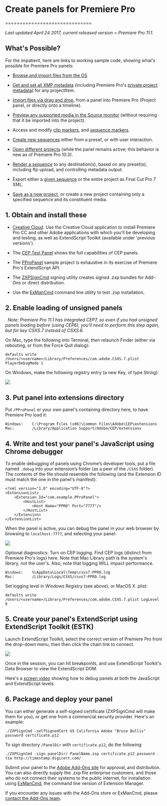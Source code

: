 # Create panels for Premiere Pro
==============================

*Last updated April 24 2017, current released version = Premiere Pro 11.1.*

## What's Possible?

For the impatient, here are links to working sample code, showing what's
possible for Premiere Pro panels:

-   [Browse and import files from the
    OS](https://github.com/Adobe-CEP/Samples/blob/master/PProPanel/jsx/Premiere.jsx#L215)

-   [Get and set all XMP
    metadata](https://github.com/Adobe-CEP/Samples/blob/master/PProPanel/jsx/Premiere.jsx#L508)
    (including Premiere Pro's [private project
    metadata](https://github.com/Adobe-CEP/Samples/blob/master/PProPanel/jsx/Premiere.jsx#L659))
    for any projectItem.

-   [Import files via drag and
    drop](https://github.com/Adobe-CEP/Samples/blob/master/PProPanel/ext.js#L47),
    from a panel into Premiere Pro (Project panel, or directly onto a timeline).

-   [Preview any supported media in the Source
    monitor](https://github.com/Adobe-CEP/Samples/blob/master/PProPanel/jsx/Premiere.jsx#L190)
    (without requiring that it be imported into the project).

-   Access and modify [clip
    markers](https://github.com/Adobe-CEP/Samples/blob/master/PProPanel/jsx/Premiere.jsx#L629),
    and [sequence
    markers](https://github.com/Adobe-CEP/Samples/blob/master/PProPanel/jsx/Premiere.jsx#L121).

-   [Create new
    sequences](https://github.com/Adobe-CEP/Samples/blob/master/PProPanel/jsx/Premiere.jsx#L349)
    either from a preset, or with user interaction.

-   [Open different
    projects](https://github.com/Adobe-CEP/Samples/blob/master/PProPanel/jsx/Premiere.jsx#L288)
    (while the panel remains active; this behavior is new as of Premiere Pro
    10.3).

-   [Render a
    sequence](https://github.com/Adobe-CEP/Samples/blob/master/PProPanel/jsx/Premiere.jsx#L412)
    to any destination(s), based on any preset(s), including ftp upload, and
    controlling metadata output.

-   Export either a [given
    sequence](https://github.com/Adobe-CEP/Samples/blob/master/PProPanel/jsx/Premiere.jsx#L164)
    or the entire project as Final Cut Pro 7 XML.

-   [Save as a new
    project](https://github.com/Adobe-CEP/Samples/blob/master/PProPanel/jsx/Premiere.jsx#L487),
    or create a new project containing only a specified sequence and its
    constituent media.

## 1. Obtain and install these

-   [Creative Cloud](http://creative.adobe.com). Use the Creative Cloud
    application to install Premiere Pro CC and other Adobe applications with
    which you'll be developing and testing, as well as ExtendScript Toolkit
    (available under 'previous versions').

-   The [CEP Test
    Panel](https://github.com/Adobe-CEP/Samples/tree/master/CEP_HTML_Test_Extension)
    shows the full capabilities of CEP panels.

-   The [PProPanel](https://github.com/Adobe-CEP/Samples/tree/master/PProPanel)
    sample project is exhaustive in its exercise of Premiere Pro's ExtendScript
    API.

-   The
    [ZXPSignCmd](https://github.com/Adobe-CEP/CEP-Resources/tree/master/ZXPSignCMD/4.0.7)
    signing utility creates signed .zxp bundles for Add-Ons or direct
    distribution.

-   Use the [ExManCmd](https://www.adobeexchange.com/resources/28) command line
    utility to test .zxp installation.

## 2. Enable loading of unsigned panels
 
*Note: Premiere Pro 11.1 has integrated CEP7, so even if you had unsigned panels
loading before (using CEP6), you'll need to perform this step again, but for key CSXS.7 instead of CSXS.6.*

On Mac, type the following into Terminal, then relaunch Finder (either via
rebooting, or from the Force Quit dialog):

```
defaults write /Users/<username>/Library/Preferences/com.adobe.CSXS.7.plist PlayerDebugMode 1
```

On Windows, make the following registry entry (a new Key, of type String):

![](payloads/csxs7.png)

## 3. Put panel into extensions directory

Put `/PProPanel` or your own panel's containing directory here, to have Premiere
Pro load it:

```
Windows: 	C:\Program Files (x86)\Common Files\Adobe\CEP\extensions
Mac: 		/Library/Application Support/Adobe/CEP/extensions
```

## 4. Write and test your panel's JavaScript using Chrome debugger

To enable debugging of panels using Chrome’s developer tools, put a file named
`.debug` into your extension’s folder (as a peer of the `/CSXS` folder). The
contents of the file should resemble the following (and the Extension ID must
match the one in the panel's manifest):

~~~~~~~~~~~~~~~~~~~~~~~~~~~~~~~~~~~~~~~~~~~~~~~~~~~~~~~~~~~~~~~~~~~~~~~~~~~~~~~~
<?xml version="1.0" encoding="UTF-8"?>
<ExtensionList>
    <Extension Id="com.example.PProPanel">
        <HostList>
            <Host Name="PPRO" Port="7777"/>
        </HostList>
    </Extension>
</ExtensionList>
~~~~~~~~~~~~~~~~~~~~~~~~~~~~~~~~~~~~~~~~~~~~~~~~~~~~~~~~~~~~~~~~~~~~~~~~~~~~~~~~

When the panel is active, you can debug the panel in your web browser by
browsing to `localhost:7777`, and selecting your panel:

![](payloads/localhost.png)

Optional diagnostics: Turn on CEP logging. Find CEP logs (distinct from Premiere
Pro's logs) here. Note that Mac Library path is the system's library, not the
user's. Also, note that logging WILL impact performance.

```
Windows: 	%\AppData\Local\Temp\csxs7-PPRO.log
Mac: 		/Library/Logs/CSXS/csxs7-PPRO.log
```

Set logging level in Windows Registry (see above), or MacOS X .plist:

```
defaults write /Users/<username>/Library/Preferences/com.adobe.CSXS.7.plist LogLevel 6
```

## 5. Create your panel's ExtendScript using ExtendScript Toolkit (ESTK)

Launch ExtendScript Toolkit, select the correct version of Premiere Pro from the
drop-down menu, then then click the chain link to connect.

![](payloads/estk.png)

Once in the session, you can hit breakpoints, and use ExtendScript Toolkit's
Data Browser to view the ExtendScript DOM.

Here's a [screen video](https://www.dropbox.com/s/lwo8jg0klxkq91s/walkthru.mp4)
showing how to debug panels at both the JavaScript and ExtendScript levels.

## 6. Package and deploy your panel

You can either generate a self-signed certificate (ZXPSignCmd will make them for
you), or get one from a commercial security provider. Here's an example:

~~~~~~~~~~~~~~~~~~~~~~~~~~~~~~~~~~~~~~~~~~~~~~~~~~~~~~~~~~~~~~~~~~~~~~~~~~~~~~~~
./ZXPSignCmd -selfSignedCert US California Adobe "Bruce Bullis" password certificate.p12
~~~~~~~~~~~~~~~~~~~~~~~~~~~~~~~~~~~~~~~~~~~~~~~~~~~~~~~~~~~~~~~~~~~~~~~~~~~~~~~~

To sign directory `/PanelDir` with `certificate.p12`, do the following:

~~~~~~~~~~~~~~~~~~~~~~~~~~~~~~~~~~~~~~~~~~~~~~~~~~~~~~~~~~~~~~~~~~~~~~~~~~~~~~~~
./ZXPSignCmd -sign panelDir/ PanelName.zxp certificate.p12 password -tsa http://timestamp.digicert.com/
~~~~~~~~~~~~~~~~~~~~~~~~~~~~~~~~~~~~~~~~~~~~~~~~~~~~~~~~~~~~~~~~~~~~~~~~~~~~~~~~

Submit your panel to the [Adobe Add-Ons
site](https://www.adobeexchange.com/producer) for approval, and distribution.
You can also directly supply the .zxp file enterprise customers, and those who
do not connect their systems to the public internet, for installation using
[ExManCmd](https://www.adobeexchange.com/resources/28), the command line version
of Extension Manager.

If you encounter any issues with the Add-Ons store or ExManCmd, please [contact
the Add-Ons team](mailto:jferman@adobe.com).
